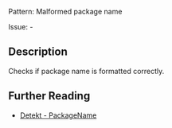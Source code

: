 Pattern: Malformed package name

Issue: -

## Description

Checks if package name is formatted correctly.

## Further Reading

* [Detekt - PackageName](https://detekt.github.io/detekt/formatting.html#packagename)